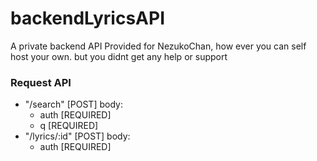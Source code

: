 # backendLyricsAPI
A private backend API Provided for NezukoChan, how ever you can self host your own. but you didnt get any help or support

### Request API
- "/search" [POST]
body: 
  - auth [REQUIRED]
  - q [REQUIRED]
- "/lyrics/:id" [POST]
 body:
  - auth [REQUIRED]